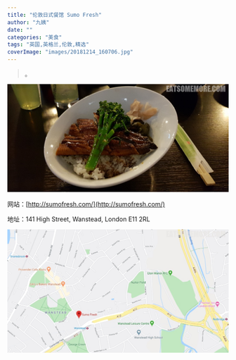 ```yaml
---
title: "伦敦日式餐馆 Sumo Fresh"
author: "九姨"
date: ""
categories: "美食"
tags: "英国,英格兰,伦敦,精选"
coverImage: "images/20181214_160706.jpg"
---
```


>。

![Sumo Fresh](images/20181214_160706.jpg)


网站：[http://sumofresh.com/](http://sumofresh.com/)

地址：141 High Street, Wanstead, London E11 2RL

![Sumo Fresh](images/sumofresh.jpg)